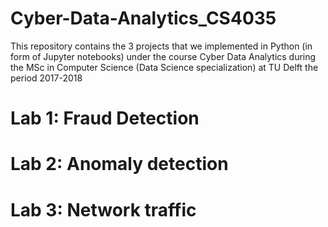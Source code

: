 # Cyber-Data-Analytics_CS4035
 This repository contains the 3 projects that we implemented in Python (in form of Jupyter notebooks) under the course Cyber Data Analytics during the MSc in Computer Science (Data Science specialization) at TU Delft the period 2017-2018

# Lab 1: Fraud Detection

# Lab 2: Anomaly detection

# Lab 3: Network traffic
